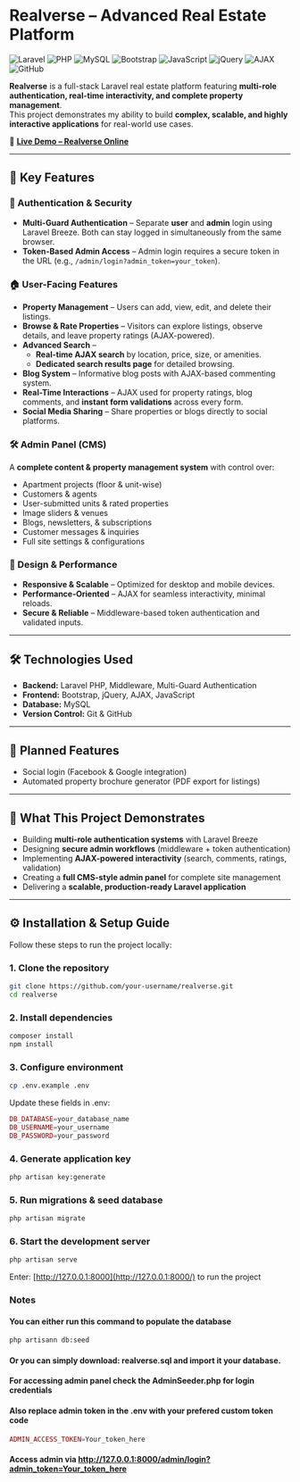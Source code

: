 # Realverse – Advanced Real Estate Platform  

![Laravel](https://img.shields.io/badge/Laravel-FF2D20?style=for-the-badge&logo=laravel&logoColor=white)
![PHP](https://img.shields.io/badge/PHP-777BB4?style=for-the-badge&logo=php&logoColor=white)
![MySQL](https://img.shields.io/badge/MySQL-4479A1?style=for-the-badge&logo=mysql&logoColor=white)
![Bootstrap](https://img.shields.io/badge/Bootstrap-7952B3?style=for-the-badge&logo=bootstrap&logoColor=white)
![JavaScript](https://img.shields.io/badge/JavaScript-F7DF1E?style=for-the-badge&logo=javascript&logoColor=black)
![jQuery](https://img.shields.io/badge/jQuery-0769AD?style=for-the-badge&logo=jquery&logoColor=white)
![AJAX](https://img.shields.io/badge/AJAX-005A9C?style=for-the-badge)
![GitHub](https://img.shields.io/badge/GitHub-181717?style=for-the-badge&logo=github&logoColor=white)

**Realverse** is a full-stack Laravel real estate platform featuring **multi-role authentication, real-time interactivity, and complete property management**.  
This project demonstrates my ability to build **complex, scalable, and highly interactive applications** for real-world use cases.  

🚀 **[Live Demo – Realverse Online](https://realverse.online)**  

---

## 🌟 Key Features  

### 🔑 Authentication & Security  
- **Multi-Guard Authentication** – Separate **user** and **admin** login using Laravel Breeze. Both can stay logged in simultaneously from the same browser.  
- **Token-Based Admin Access** – Admin login requires a secure token in the URL (e.g., `/admin/login?admin_token=your_token`).  

### 🏠 User-Facing Features  
- **Property Management** – Users can add, view, edit, and delete their listings.  
- **Browse & Rate Properties** – Visitors can explore listings, observe details, and leave property ratings (AJAX-powered).  
- **Advanced Search** –  
  - **Real-time AJAX search** by location, price, size, or amenities.  
  - **Dedicated search results page** for detailed browsing.  
- **Blog System** – Informative blog posts with AJAX-based commenting system.  
- **Real-Time Interactions** – AJAX used for property ratings, blog comments, and **instant form validations** across every form.  
- **Social Media Sharing** – Share properties or blogs directly to social platforms.  

### 🛠️ Admin Panel (CMS)  
A **complete content & property management system** with control over:  
- Apartment projects (floor & unit-wise)  
- Customers & agents  
- User-submitted units & rated properties  
- Image sliders & venues  
- Blogs, newsletters, & subscriptions  
- Customer messages & inquiries  
- Full site settings & configurations  

### 📱 Design & Performance  
- **Responsive & Scalable** – Optimized for desktop and mobile devices.  
- **Performance-Oriented** – AJAX for seamless interactivity, minimal reloads.  
- **Secure & Reliable** – Middleware-based token authentication and validated inputs.  

---

## 🛠️ Technologies Used  

- **Backend:** Laravel PHP, Middleware, Multi-Guard Authentication  
- **Frontend:** Bootstrap, jQuery, AJAX, JavaScript  
- **Database:** MySQL  
- **Version Control:** Git & GitHub  

---

## 🔮 Planned Features  

- Social login (Facebook & Google integration)  
- Automated property brochure generator (PDF export for listings)  

---

## 💼 What This Project Demonstrates  

- Building **multi-role authentication systems** with Laravel Breeze  
- Designing **secure admin workflows** (middleware + token authentication)  
- Implementing **AJAX-powered interactivity** (search, comments, ratings, validation)  
- Creating a **full CMS-style admin panel** for complete site management  
- Delivering a **scalable, production-ready Laravel application**  

---

## ⚙️ Installation & Setup Guide  

Follow these steps to run the project locally:  

### 1. Clone the repository  
```bash
git clone https://github.com/your-username/realverse.git
cd realverse
```
### 2. Install dependencies

```bash
composer install
npm install
```
### 3. Configure environment

```bash
cp .env.example .env
```

Update these fields in .env:

```php 
DB_DATABASE=your_database_name  
DB_USERNAME=your_username  
DB_PASSWORD=your_password  
```

### 4. Generate application key

```bash
php artisan key:generate
```

### 5. Run migrations & seed database

```bash 
php artisan migrate
```

### 6. Start the development server

```bash 
php artisan serve
```
Enter: [http://127.0.0.1:8000](http://127.0.0.1:8000/) to run the project 

### Notes

#### You can either run this command to populate the database

```bash 
php artisann db:seed
```

#### Or you can simply download: realverse.sql and import it your database.

#### For accessing admin panel check the AdminSeeder.php for login credentials
#### Also replace admin token in the .env with your prefered custom token code

```php 
ADMIN_ACCESS_TOKEN=Your_token_here
```
#### Access admin via http://127.0.0.1:8000/admin/login?admin_token=Your_token_here
